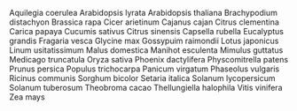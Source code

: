 Aquilegia coerulea
Arabidopsis lyrata
Arabidopsis thaliana
Brachypodium distachyon
Brassica rapa
Cicer arietinum
Cajanus cajan
Citrus clementina
Carica papaya
Cucumis sativus
Citrus sinensis
Capsella rubella
Eucalyptus grandis
Fragaria vesca
Glycine max
Gossypuim raimondii
Lotus japonicus
Linum usitatissimum
Malus domestica
Manihot esculenta
Mimulus guttatus
Medicago truncatula
Oryza sativa
Phoenix dactylifera
Physcomitrella patens
Prunus persica
Populus trichocarpa
Panicum virgatum
Phaseolus vulgaris
Ricinus communis
Sorghum bicolor
Setaria italica
Solanum lycopersicum
Solanum tuberosum
Theobroma cacao
Thellungiella halophila
Vitis vinifera
Zea mays

